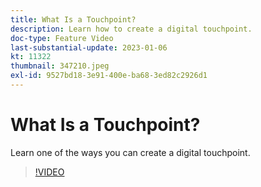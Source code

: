 ```yaml
---
title: What Is a Touchpoint?
description: Learn how to create a digital touchpoint.
doc-type: Feature Video
last-substantial-update: 2023-01-06
kt: 11322
thumbnail: 347210.jpeg
exl-id: 9527bd18-3e91-400e-ba68-3ed82c2926d1
---
```

# What Is a Touchpoint?

Learn one of the ways you can create a digital touchpoint.

>[!VIDEO](https://video.tv.adobe.com/v/347210/?quality=12&learn=on)
